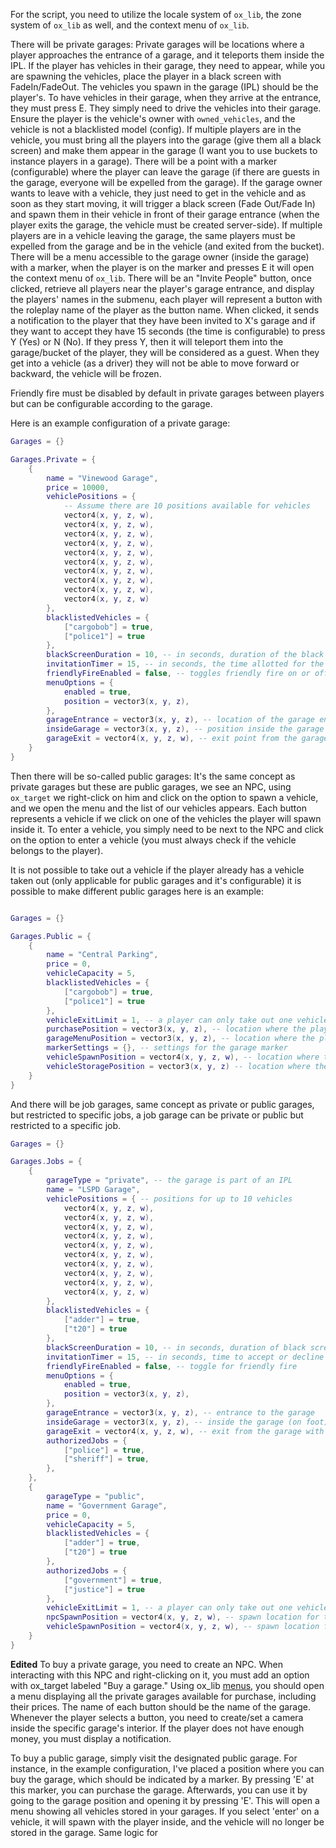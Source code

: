 For the script, you need to utilize the locale system of `ox_lib`, the zone system of `ox_lib` as well, and the context menu of `ox_lib`.

There will be private garages: Private garages will be locations where a player approaches the entrance of a garage, and it teleports them inside the IPL. If the player has vehicles in their garage, they need to appear, while you are spawning the vehicles, place the player in a black screen with FadeIn/FadeOut. The vehicles you spawn in the garage (IPL) should be the player's. To have vehicles in their garage, when they arrive at the entrance, they must press E. They simply need to drive the vehicles into their garage. Ensure the player is the vehicle's owner with `owned_vehicles`, and the vehicle is not a blacklisted model (config). If multiple players are in the vehicle, you must bring all the players into the garage (give them all a black screen) and make them appear in the garage (I want you to use buckets to instance players in a garage). There will be a point with a marker (configurable) where the player can leave the garage (if there are guests in the garage, everyone will be expelled from the garage). If the garage owner wants to leave with a vehicle, they just need to get in the vehicle and as soon as they start moving, it will trigger a black screen (Fade Out/Fade In) and spawn them in their vehicle in front of their garage entrance (when the player exits the garage, the vehicle must be created server-side). If multiple players are in a vehicle leaving the garage, the same players must be expelled from the garage and be in the vehicle (and exited from the bucket). There will be a menu accessible to the garage owner (inside the garage) with a marker, when the player is on the marker and presses E it will open the context menu of `ox_lib`. There will be an "Invite People" button, once clicked, retrieve all players near the player's garage entrance, and display the players' names in the submenu, each player will represent a button with the roleplay name of the player as the button name. When clicked, it sends a notification to the player that they have been invited to X's garage and if they want to accept they have 15 seconds (the time is configurable) to press Y (Yes) or N (No). If they press Y, then it will teleport them into the garage/bucket of the player, they will be considered as a guest. When they get into a vehicle (as a driver) they will not be able to move forward or backward, the vehicle will be frozen.

Friendly fire must be disabled by default in private garages between players but can be configurable according to the garage.

Here is an example configuration of a private garage:

```lua
Garages = {}

Garages.Private = {
    {
        name = "Vinewood Garage",
        price = 10000,
        vehiclePositions = {
            -- Assume there are 10 positions available for vehicles
            vector4(x, y, z, w),
            vector4(x, y, z, w),
            vector4(x, y, z, w),
            vector4(x, y, z, w),
            vector4(x, y, z, w),
            vector4(x, y, z, w),
            vector4(x, y, z, w),
            vector4(x, y, z, w),
            vector4(x, y, z, w),
            vector4(x, y, z, w)
        },
        blacklistedVehicles = {
            ["cargobob"] = true,
            ["police1"] = true
        },
        blackScreenDuration = 10, -- in seconds, duration of the black screen when entering/exiting the garage
        invitationTimer = 15, -- in seconds, the time allotted for the player to accept or reject the invitation
        friendlyFireEnabled = false, -- toggles friendly fire on or off
        menuOptions = {
            enabled = true,
            position = vector3(x, y, z),
        },
        garageEntrance = vector3(x, y, z), -- location of the garage entrance
        insideGarage = vector3(x, y, z), -- position inside the garage when on foot
        garageExit = vector4(x, y, z, w), -- exit point from the garage with a vehicle or on foot
    }
}
```

Then there will be so-called public garages: It's the same concept as private garages but these are public garages, we see an NPC, using `ox_target` we right-click on him and click on the option to spawn a vehicle, and we open the menu and the list of our vehicles appears. Each button represents a vehicle if we click on one of the vehicles the player will spawn inside it. To enter a vehicle, you simply need to be next to the NPC and click on the option to enter a vehicle (you must always check if the vehicle belongs to the player).

It is not possible to take out a vehicle if the player already has a vehicle taken out (only applicable for public garages and it's configurable) it is possible to make different public garages here is an example:

```lua

Garages = {}

Garages.Public = {
    {
        name = "Central Parking",
        price = 0,
        vehicleCapacity = 5,
        blacklistedVehicles = {
            ["cargobob"] = true,
            ["police1"] = true
        },
        vehicleExitLimit = 1, -- a player can only take out one vehicle at a time
        purchasePosition = vector3(x, y, z), -- location where the player can buy the garage (indicated by a marker)
        garageMenuPosition = vector3(x, y, z), -- location where the player needs to go to access the menu for viewing and selecting stored vehicles
        markerSettings = {}, -- settings for the garage marker
        vehicleSpawnPosition = vector4(x, y, z, w), -- location where the vehicle will spawn
        vehicleStoragePosition = vector3(x, y, z) -- location where the player needs to go to store the vehicle (close to the spawn position)
    }
}
```

And there will be job garages, same concept as private or public garages, but restricted to specific jobs, a job garage can be private or public but restricted to a specific job.

```lua
Garages = {}

Garages.Jobs = {
    {
        garageType = "private", -- the garage is part of an IPL
        name = "LSPD Garage",
        vehiclePositions = { -- positions for up to 10 vehicles
            vector4(x, y, z, w),
            vector4(x, y, z, w),
            vector4(x, y, z, w),
            vector4(x, y, z, w),
            vector4(x, y, z, w),
            vector4(x, y, z, w),
            vector4(x, y, z, w),
            vector4(x, y, z, w),
            vector4(x, y, z, w),
            vector4(x, y, z, w)
        },
        blacklistedVehicles = {
            ["adder"] = true,
            ["t20"] = true
        },
        blackScreenDuration = 10, -- in seconds, duration of black screen while entering/exiting the garage
        invitationTimer = 15, -- in seconds, time to accept or decline the garage invitation
        friendlyFireEnabled = false, -- toggle for friendly fire
        menuOptions = {
            enabled = true,
            position = vector3(x, y, z),
        },
        garageEntrance = vector3(x, y, z), -- entrance to the garage
        insideGarage = vector3(x, y, z), -- inside the garage (on foot)
        garageExit = vector4(x, y, z, w), -- exit from the garage with a vehicle or on foot
        authorizedJobs = {
            ["police"] = true,
            ["sheriff"] = true,
        },
    },
    {
        garageType = "public",
        name = "Government Garage",
        price = 0,
        vehicleCapacity = 5,
        blacklistedVehicles = {
            ["adder"] = true,
            ["t20"] = true
        },
        authorizedJobs = {
            ["government"] = true,
            ["justice"] = true
        },
        vehicleExitLimit = 1, -- a player can only take out one vehicle at a time
        npcSpawnPosition = vector4(x, y, z, w), -- spawn location for the NPC
        vehicleSpawnPosition = vector4(x, y, z, w), -- spawn location for vehicles
    }
}
```

**Edited**
To buy a private garage, you need to create an NPC. When interacting with this NPC and right-clicking on it, you must add an option with ox_target labeled "Buy a garage." Using ox_lib <a href="https://overextended.dev/ox_lib/Modules/Interface/Client/menu">menus</a>, you should open a menu displaying all the private garages available for purchase, including their prices. The name of each button should be the name of the garage. Whenever the player selects a button, you need to create/set a camera inside the specific garage's interior. If the player does not have enough money, you must display a notification.

To buy a public garage, simply visit the designated public garage. For instance, in the example configuration, I've placed a position where you can buy the garage, which should be indicated by a marker. By pressing 'E' at this marker, you can purchase the garage. Afterwards, you can use it by going to the garage position and opening it by pressing 'E'. This will open a menu showing all vehicles stored in your garages. If you select 'enter' on a vehicle, it will spawn with the player inside, and the vehicle will no longer be stored in the garage. Same logic for 
